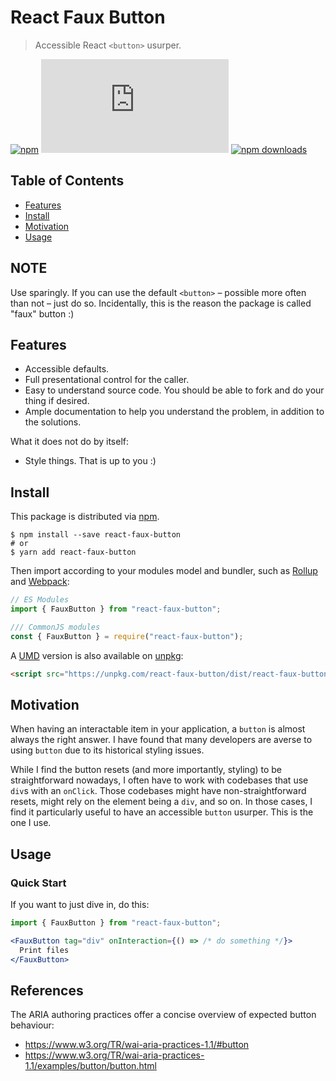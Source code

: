 # React Faux Button

> Accessible React `<button>` usurper.

[![npm](https://img.shields.io/npm/v/react-faux-button.svg)](https://www.npmjs.com/package/react-faux-button)
[![gzip size](http://img.badgesize.io/https://unpkg.com/react-faux-button/dist/react-faux-button.js?compression=gzip)](https://unpkg.com/react-faux-button/dist/react-faux-button.js)
[![npm downloads](https://img.shields.io/npm/dm/react-faux-button.svg)](https://www.npmjs.com/package/react-faux-button)

## Table of Contents

* [Features](#features)
* [Install](#install)
* [Motivation](#motivation)
* [Usage](#usage)

## NOTE
Use sparingly. If you can use the default `<button>` – possible more often than not – just do so.
Incidentally, this is the reason the package is called "faux" button :)

## Features

* Accessible defaults.
* Full presentational control for the caller.
* Easy to understand source code. You should be able to fork and do your thing if desired.
* Ample documentation to help you understand the problem, in addition to the solutions.

What it does not do by itself:

* Style things. That is up to you :)

## Install

This package is distributed via [npm](https://www.npmjs.com/get-npm).

```shell
$ npm install --save react-faux-button
# or
$ yarn add react-faux-button
```

Then import according to your modules model and bundler, such as [Rollup](https://rollupjs.org/guide/en) and [Webpack](https://webpack.js.org/):

```js
// ES Modules
import { FauxButton } from "react-faux-button";

/// CommonJS modules
const { FauxButton } = require("react-faux-button");
```

A [UMD](https://github.com/umdjs/umd) version is also available on [unpkg](https://unpkg.com/):

```html
<script src="https://unpkg.com/react-faux-button/dist/react-faux-button.umd.js"></script>
```

## Motivation
When having an interactable item in your application, a `button` is almost always the right answer.
I have found that many developers are averse to using `button` due to its historical styling issues.

While I find the button resets (and more importantly, styling) to be straightforward nowadays, I often have
to work with codebases that use `div`s with an `onClick`. Those codebases might have non-straightforward
resets, might rely on the element being a `div`, and so on. In those cases, I find it particularly useful
to have an accessible `button` usurper. This is the one I use.

## Usage
### Quick Start

If you want to just dive in, do this:

```jsx
import { FauxButton } from "react-faux-button";

<FauxButton tag="div" onInteraction={() => /* do something */}>
  Print files
</FauxButton>
```

## References
The ARIA authoring practices offer a concise overview of expected button behaviour:
- https://www.w3.org/TR/wai-aria-practices-1.1/#button
- https://www.w3.org/TR/wai-aria-practices-1.1/examples/button/button.html
